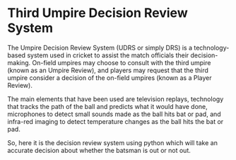 
# Third Umpire Decision Review System

The Umpire Decision Review System (UDRS or simply DRS) is a technology-based system used in cricket to assist the match officials their decision-making. On-field umpires may choose to consult with the third umpire (known as an Umpire Review), and players may request that the third umpire consider a decision of the on-field umpires (known as a Player Review).

The main elements that have been used are television replays, technology that tracks the path of the ball and predicts what it would have done, microphones to detect small sounds made as the ball hits bat or pad, and infra-red imaging to detect temperature changes as the ball hits the bat or pad.

So, here it is the decision review system using python which will take an accurate decision about whether the batsman is out or not out.